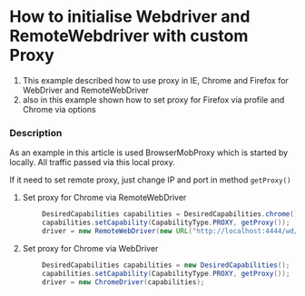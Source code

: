 How to initialise Webdriver and RemoteWebdriver with custom Proxy
==================

1. This example described how to use proxy in IE, Chrome and Firefox
for WebDriver and RemoteWebDriver 
2. also in this example shown how to set proxy for Firefox via profile and Chrome via options


### Description

As an example in this article is used BrowserMobProxy which is started by locally. All traffic passed via this local proxy. 


If it need to set remote proxy, just change IP and port in method `getProxy()`

1. Set proxy for Chrome via RemoteWebDriver 
```java
        DesiredCapabilities capabilities = DesiredCapabilities.chrome();
        capabilities.setCapability(CapabilityType.PROXY, getProxy());
        driver = new RemoteWebDriver(new URL("http://localhost:4444/wd/hub"), capabilities);
```
2. Set proxy for Chrome via WebDriver
```java
        DesiredCapabilities capabilities = new DesiredCapabilities();
        capabilities.setCapability(CapabilityType.PROXY, getProxy());
        driver = new ChromeDriver(capabilities);
```


